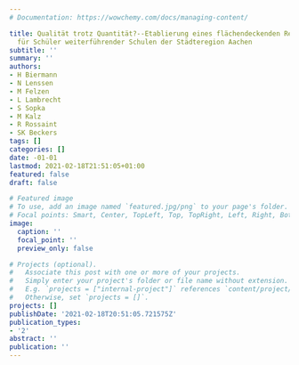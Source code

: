 ```yaml
---
# Documentation: https://wowchemy.com/docs/managing-content/

title: Qualität trotz Quantität?--Etablierung eines flächendeckenden Reanimationstrainings
  für Schüler weiterführender Schulen der Städteregion Aachen
subtitle: ''
summary: ''
authors:
- H Biermann
- N Lenssen
- M Felzen
- L Lambrecht
- S Sopka
- M Kalz
- R Rossaint
- SK Beckers
tags: []
categories: []
date: -01-01
lastmod: 2021-02-18T21:51:05+01:00
featured: false
draft: false

# Featured image
# To use, add an image named `featured.jpg/png` to your page's folder.
# Focal points: Smart, Center, TopLeft, Top, TopRight, Left, Right, BottomLeft, Bottom, BottomRight.
image:
  caption: ''
  focal_point: ''
  preview_only: false

# Projects (optional).
#   Associate this post with one or more of your projects.
#   Simply enter your project's folder or file name without extension.
#   E.g. `projects = ["internal-project"]` references `content/project/deep-learning/index.md`.
#   Otherwise, set `projects = []`.
projects: []
publishDate: '2021-02-18T20:51:05.721575Z'
publication_types:
- '2'
abstract: ''
publication: ''
---
```

